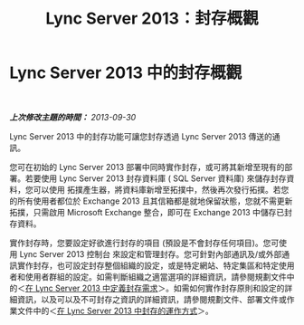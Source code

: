 ﻿---
title: Lync Server 2013：封存概觀
TOCTitle: 封存概觀
ms:assetid: 1e3c2ef1-f561-4f57-8b6a-7d78addc1ed1
ms:mtpsurl: https://technet.microsoft.com/zh-tw/library/JJ204729(v=OCS.15)
ms:contentKeyID: 49290281
ms.date: 08/10/2015
mtps_version: v=OCS.15
ms.translationtype: HT
---

# Lync Server 2013 中的封存概觀

 

_**上次修改主題的時間：** 2013-09-30_

Lync Server 2013 中的封存功能可讓您封存透過 Lync Server 2013 傳送的通訊。

您可在初始的 Lync Server 2013 部署中同時實作封存，或可將其新增至現有的部署。若要使用 Lync Server 2013 封存資料庫 ( SQL Server 資料庫) 來儲存封存資料，您可以使用 拓撲產生器，將資料庫新增至拓撲中，然後再次發行拓撲。若您的所有使用者都位於 Exchange 2013 且其信箱都是就地保留狀態，您就不需更新拓撲，只需啟用 Microsoft Exchange 整合，即可在 Exchange 2013 中儲存已封存資料。

實作封存時，您要設定好欲進行封存的項目 (預設是不會封存任何項目)。您可使用 Lync Server 2013 控制台 來設定和管理封存。您可針對內部通訊及/或外部通訊實作封存，也可設定封存整個組織的設定，或是特定網站、特定集區和特定使用者和使用者群組的設定。如需判斷組織之適當選項的詳細資訊，請參閱規劃文件中的＜[在 Lync Server 2013 中定義封存需求](lync-server-2013-defining-your-requirements-for-archiving.md)＞。如需如何實作封存原則和設定的詳細資訊，以及可以及不可封存之資訊的詳細資訊，請參閱規劃文件、部署文件或作業文件中的＜[在 Lync Server 2013 中封存的運作方式](lync-server-2013-how-archiving-works.md)＞。

